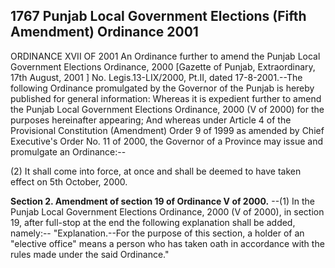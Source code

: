 ## 1767 Punjab Local Government Elections (Fifth Amendment) Ordinance 2001
 
ORDINANCE XVII OF 2001
An Ordinance further to amend the Punjab Local Government Elections Ordinance, 2000
[Gazette of Punjab, Extraordinary, 17th August, 2001 ]
No. Legis.13-LIX/2000, Pt.II, dated 17-8-2001.--The following Ordinance promulgated by the Governor of the Punjab is hereby published for general information:
Whereas it is expedient further to amend the Punjab Local Government Elections Ordinance, 2000 (V of 2000) for the purposes hereinafter appearing;
And whereas under Article 4 of the Provisional Constitution (Amendment) Order 9 of 1999 as amended by Chief Executive's Order No. 11 of 2000, the Governor of a Province may issue and promulgate an Ordinance:--


(2) It shall come into force, at once and shall be deemed to have taken effect on 5th October, 2000.

 

**Section 2. Amendment of section 19 of Ordinance V of 2000.**
--(1) In the Punjab Local Government Elections Ordinance, 2000 (V of 2000), in section 19, after full-stop at the end the following explanation shall be added, namely:--
   "Explanation.--For the purpose of this section, a holder of an "elective office" means a person who has taken oath in accordance with the rules made under the said Ordinance."

